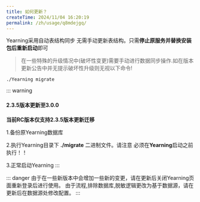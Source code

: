 ```yaml
---
title: 如何更新？
createTime: 2024/11/04 16:20:19
permalink: /zh/usage/q8mdejgq/
---
```


Yearning采用自动表结构同步 无需手动更新表结构。只需**停止原服务并替换安装包后重新启动**即可

> 在一些特殊的升级情况中(破坏性变更)需要手动进行数据同步操作.如在版本更新公告中并无提示破坏性升级则无视以下命令!

```shell
./Yearning migrate
```

::: warning
#### 2.3.5版本更新至3.0.0

**当前RC版本仅支持2.3.5版本更新迁移**

1.备份原Yearning数据库

2.执行Yearning目录下 **./migrate** 二进制文件。请注意 必须在**Yearning**启动之前执行！！

3.正常启动Yearning
:::

::: danger
由于在一些新版本中会增加一些新的变更，请在更新后关闭Yearning页面重新登录后进行使用。
由于流程,排除数据库,脱敏逻辑更改为基于数据源，请在更新后在数据源处修改配置。
:::